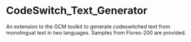 # CodeSwitch_Text_Generator
An extension to the GCM toolkit to generate codeswitched text from monolingual text in two languages. Samples from Flores-200 are provided.

